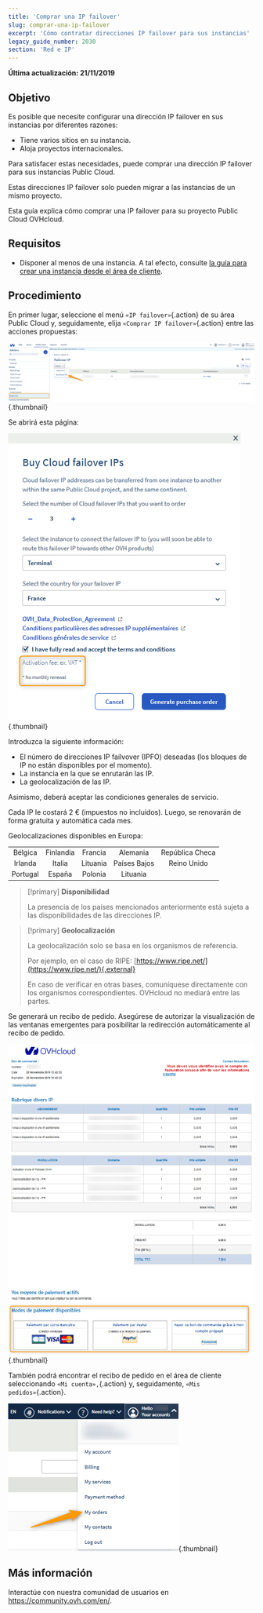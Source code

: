 ```yaml
---
title: 'Comprar una IP failover'
slug: comprar-una-ip-failover
excerpt: 'Cómo contratar direcciones IP failover para sus instancias'
legacy_guide_number: 2030
section: 'Red e IP'
---
```


**Última actualización: 21/11/2019**

## Objetivo

Es posible que necesite configurar una dirección IP failover en sus instancias por diferentes razones:

- Tiene varios sitios en su instancia.
- Aloja proyectos internacionales.

Para satisfacer estas necesidades, puede comprar una dirección IP failover para sus instancias Public Cloud.

Estas direcciones IP failover solo pueden migrar a las instancias de un mismo proyecto.

Esta guía explica cómo comprar una IP failover para su proyecto Public Cloud OVHcloud.


## Requisitos
- Disponer al menos de una instancia. A tal efecto, consulte [la guía para crear una instancia desde el área de cliente](https://docs.ovh.com/es/public-cloud/crear_una_instancia_desde_el_area_de_cliente_de_ovh/).

## Procedimiento

En primer lugar, seleccione el menú `«IP failover»`{.action} de su área Public Cloud y, seguidamente, elija `«Comprar IP failover»`{.action} entre las acciones propuestas:

![failoverIP](images/buyfailoverip1.png){.thumbnail}

Se abrirá esta página:

![failoverIP](images/buyfailoverip2.png){.thumbnail}

Introduzca la siguiente información:

* El número de direcciones IP failvover (IPFO) deseadas (los bloques de IP no están disponibles por el momento).
* La instancia en la que se enrutarán las IP.
* La geolocalización de las IP.

Asimismo, deberá aceptar las condiciones generales de servicio.

Cada IP le costará 2 € (impuestos no incluidos). Luego, se renovarán de forma gratuita y automática cada mes.

Geolocalizaciones disponibles en Europa:

|          |          |          |           |                    |
|:--------:|:--------:|:--------:|:---------:|:------------------:|
| Bélgica | Finlandia |  Francia  | Alemania | República Checa |
|  Irlanda |  Italia  | Lituania |  Países Bajos |     Reino Unido    |
| Portugal |  España |  Polonia |  Lituania |                    |


> [!primary] **Disponibilidad**
> 
> La presencia de los países mencionados anteriormente
> está sujeta a las disponibilidades de las direcciones IP.
> 

> [!primary] **Geolocalización**
>
> La geolocalización solo se basa en los organismos de referencia.
> 
> Por ejemplo, en el caso de RIPE: [https://www.ripe.net/](https://www.ripe.net/){.external}
>
> En caso de verificar en otras bases, comuníquese directamente con los organismos correspondientes. OVHcloud no mediará entre las partes.

Se generará un recibo de pedido. Asegúrese de autorizar la visualización de las ventanas emergentes para posibilitar la redirección automáticamente al recibo de pedido.

![failoverIP](images/buyfailoverip3.png){.thumbnail}

También podrá encontrar el recibo de pedido en el área de cliente seleccionando `«Mi cuenta»,`{.action} y, seguidamente, `«Mis pedidos»`{.action}.

![failoverIP](images/buyfailoverip4.png){.thumbnail}

## Más información

Interactúe con nuestra comunidad de usuarios en <https://community.ovh.com/en/>.